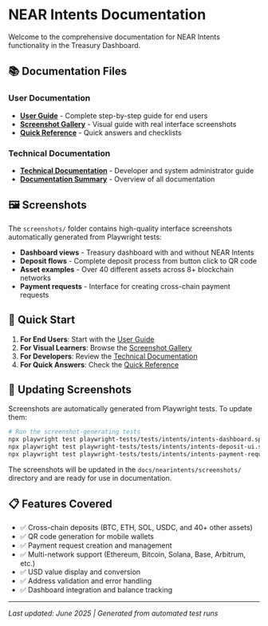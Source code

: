 # NEAR Intents Documentation

Welcome to the comprehensive documentation for NEAR Intents functionality in the Treasury Dashboard.

## 📚 Documentation Files

### User Documentation
- **[User Guide](NEAR_Intents_User_Guide.md)** - Complete step-by-step guide for end users
- **[Screenshot Gallery](NEAR_Intents_Screenshot_Gallery.md)** - Visual guide with real interface screenshots
- **[Quick Reference](NEAR_Intents_Quick_Reference.md)** - Quick answers and checklists

### Technical Documentation  
- **[Technical Documentation](NEAR_Intents_Technical_Documentation.md)** - Developer and system administrator guide
- **[Documentation Summary](NEAR_Intents_Documentation_Summary.md)** - Overview of all documentation

## 🖼️ Screenshots

The `screenshots/` folder contains high-quality interface screenshots automatically generated from Playwright tests:

- **Dashboard views** - Treasury dashboard with and without NEAR Intents
- **Deposit flows** - Complete deposit process from button click to QR code
- **Asset examples** - Over 40 different assets across 8+ blockchain networks
- **Payment requests** - Interface for creating cross-chain payment requests

## 🚀 Quick Start

1. **For End Users**: Start with the [User Guide](NEAR_Intents_User_Guide.md)
2. **For Visual Learners**: Browse the [Screenshot Gallery](NEAR_Intents_Screenshot_Gallery.md)  
3. **For Developers**: Review the [Technical Documentation](NEAR_Intents_Technical_Documentation.md)
4. **For Quick Answers**: Check the [Quick Reference](NEAR_Intents_Quick_Reference.md)

## 🔄 Updating Screenshots

Screenshots are automatically generated from Playwright tests. To update them:

```bash
# Run the screenshot-generating tests
npx playwright test playwright-tests/tests/intents/intents-dashboard.spec.js
npx playwright test playwright-tests/tests/intents/intents-deposit-ui.spec.js  
npx playwright test playwright-tests/tests/intents/intents-payment-request-ui.spec.js
```

The screenshots will be updated in the `docs/nearintents/screenshots/` directory and are ready for use in documentation.

## 📋 Features Covered

- ✅ Cross-chain deposits (BTC, ETH, SOL, USDC, and 40+ other assets)
- ✅ QR code generation for mobile wallets
- ✅ Payment request creation and management
- ✅ Multi-network support (Ethereum, Bitcoin, Solana, Base, Arbitrum, etc.)
- ✅ USD value display and conversion
- ✅ Address validation and error handling
- ✅ Dashboard integration and balance tracking

---

*Last updated: June 2025 | Generated from automated test runs*
